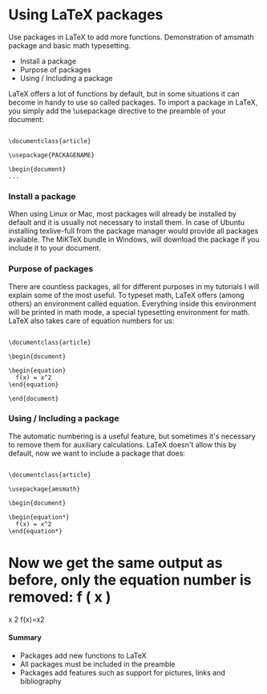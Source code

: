 Using LaTeX packages
==========================================================
Use packages in LaTeX to add more functions. Demonstration of amsmath package and basic math typesetting.

* Install a package
* Purpose of packages
* Using / Including a package

LaTeX offers a lot of functions by default, but in some situations it can become in handy to use so called packages. To import a package in LaTeX, you simply add the \usepackage directive to the preamble of your document:
<pre><code>
\documentclass{article}

\usepackage{PACKAGENAME}

\begin{document}
...
</code></pre>

### Install a package

When using Linux or Mac, most packages will already be installed by default and it is usually not necessary to install them. In case of Ubuntu installing texlive-full from the package manager would provide all packages available. The MiKTeX bundle in Windows, will download the package if you include it to your document.

### Purpose of packages

There are countless packages, all for different purposes in my tutorials I will explain some of the most useful. To typeset math, LaTeX offers (among others) an environment called equation. Everything inside this environment will be printed in math mode, a special typesetting environment for math. LaTeX also takes care of equation numbers for us:

<pre><code>
\documentclass{article}

\begin{document}

\begin{equation}
  f(x) = x^2
\end{equation}

\end{document}
</code></pre>


### Using / Including a package

The automatic numbering is a useful feature, but sometimes it's necessary to remove them for auxiliary calculations. LaTeX doesn't allow this by default, now we want to include a package that does:

<pre><code>
\documentclass{article}

\usepackage{amsmath}

\begin{document}

\begin{equation*}
  f(x) = x^2
\end{equation*}
</code></pre>
Now we get the same output as before, only the equation number is removed: 
f
(
x
)
=
x
2
f(x)=x2
#### Summary

* Packages add new functions to LaTeX
* All packages must be included in the preamble
* Packages add features such as support for pictures, links and bibliography

